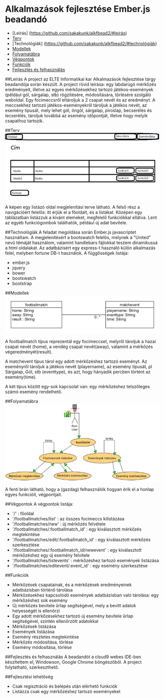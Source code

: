 # Alkalmazások fejlesztése Ember.js beadandó

- [Leírás] (https://github.com/sakakunk/alkfbead2/#leírás)
- [Terv](https://github.com/sakakunk/alkfbead2/#terv)
- [Technológiák] (https://github.com/sakakunk/alkfbead2/#technológiák)
- [Modellek](https://github.com/sakakunk/alkfbead2/#modellek)
- [Folyamatábra](https://github.com/sakakunk/alkfbead2/#folyamatábra)
- [Végpontok](https://github.com/sakakunk/alkfbead2/#végpontok)
- [Funkciók](https://github.com/sakakunk/alkfbead2/#funkciók)
- [Fejlesztés és felhasználás](https://github.com/sakakunk/alkfbead2/#fejlesztés-és-felhasználás)

##Leírás
A project az ELTE Informatikai kar Alkalmazások fejlesztése tárgy beadandója során készült.
A project rövid leírása: egy labdarúgó mérkőzés eredményeit, illetve az egyes mérkőzésekhez tartozó játékos-események 
(például gól, sárgalap, stb) rögzítésére, módosítására, törlésére szolgáló weboldal. Egy focimeccsről eltároljuk a
2 csapat nevét és az eredményt. A meccsekhez tartozó játékos-eseményekről tároljuk a játékos nevét, az esemény tipusát, mely lehet
gól, öngól, sárgalap, piroslap, becserélés és lecserélés, tároljuk továbbá az esemény időpontját, illetve hogy melyik csapathoz 
tartozik. 

##Terv
![Terv](https://github.com/sakakunk/alkfbead2/blob/master/gyak9/img/alkfejl2-2.png)

A képen egy listázó oldal megjelenítási terve látható. A felső rész a navigációért felelős: itt érjük el a főoldalt, és a listákat.
Középen egy táblázatban listázzuk a kívánt elemeket, megfelelő funkciókkal ellátva. Lent az egyéb funkciógombok találhatók, például új
adat bevitele.

##Technológiák
A feladat megoldása során Ember.js javascriptet használtam. A megjelenítésért a bootswatch felelős, melynek a "United" nevű 
témáját használom, valamint handlebars fájlokkal teszem dinamikussá a html oldalakat. Az adatbázisért egy express-t használó külön 
alkalmazás felel, melyben fortune DB-t használok.
A függősségek listája:

 - ember.js
 - jquery
 - bower
 - bootswatch
 - bootstrap

##Modellek
![Adatbázis modell](https://github.com/sakakunk/alkfbead2/blob/master/gyak9/img/alkfejl2.png)

A footballmatch típus reprezentál egy focimeccset, melyről tároljuk a hazai csapat nevét (home), a vendég csapat nevét(away), valamint
a mérkőzés végeredményét(result).

A matchevent típus tárol egy adott mérkőzéshez tartozó eseményt. Az eseményről tároljuk a játékos nevét (playername), az esemény
típusát, pl Sárgalap, Gól, stb (eventtype), és azt, hogy hányadik percben történt az esemény(time).

A két típus között egy-sok kapcsolat van: egy mérkőzéshez tetszőleges számó esemény rendelhető.

##Folyamatábra
![folyamatábra](https://github.com/sakakunk/alkfbead2/blob/master/gyak9/img/alkfejl2-3.png)

A fenti brán látható, hogy a (gazdag) felhasználók hogyan érik el a honlap egyes funkcióit, végpontjait.

##Végpontok
A végpontok listája:
 - '/' : főoldal
 - '/footballmatches/list' : az összes focimeccs kilistázása
 - '/footballmatches/new' : új mérkőzés felvétele
 - '/footballmatches/:footballmatch_id' : egy kiválasztott mérkőzés megtekintése
 - '/footballmatches/edit/:footballmatch_id' : egy kiválasztott mérkőzés szerkesztése
 - '/footballmatches/:footballmatch_id/newevent' : egy kiválasztott mérkőzéshez egy új esemény felvitele
 - '/footballmatches/listevents' : mérkőzéshez tartozó események listázása
 - '/footballmatches/editevent/:event_id' : egy esemény szerkesztése

##Funkciók
 - Mérkőzések csapatainak, és a mérkőzések eredményeinek adatbázisban történő tárolása
 - Mérkőzésekhez kapcsolódó események adatbázisban való tárolása: egy mérkőzéshez sok esemény
 - Új mérkőzés bevitele űrlap segítségével, mely a bevitt adatok helyességét is ellenőrzi
 - Egy adott mérkőzésekhez tartozó új esemény bevitele űrlap segítségével, szintén ellenőrzött adatokkal
 - Mérkőzések listázása
 - Események listázása
 - Esemény részletes megtekintése
 - Mérkőzés módosítása, törlése
 - Esemény módosítása, törlése

##Fejlesztés és felhasználás
A beadandót a cloud9 webes IDE-ben készítettem el, Windowson, Google Chrome böngészőből. A project folytatható, szerkeszthető.


##Fejlesztési lehetőség
 - Csak regisztráció és belépés után elérhető funkciók
 - Listázza csak egy mérkőzéshez tartozó eseményeket
